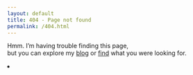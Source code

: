 ```yaml
---
layout: default
title: 404 - Page not found
permalink: /404.html
---
```

<div class="text-center">
<p>Hmm. I’m having trouble finding this page,<br> but you can explore my <a href="http://marzorati.co" target="_blank">blog</a> or <a href="http://marzorati.co/search/">find</a> what you were looking for.</p>
<li><a href="{{ site.baseurl }}/search/" title="Search" class="fa fa-lg fa-dizzy fa-10x"></a></li>
</div>

<div style="font-size: 0.5rem;">
    <i class="fas fa-dizzy fa-10x"></i>
</div>

<span style="font-size: 3rem;">
  <span style="color: Mediumslateblue;">
  <i class="fas fa-camera"></i>
  </span>
</span>